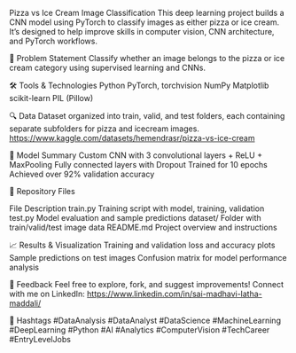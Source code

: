 Pizza vs Ice Cream Image Classification
This deep learning project builds a CNN model using PyTorch to classify images as either pizza or ice cream. It’s designed to help improve skills in computer vision, CNN architecture, and PyTorch workflows.

📌 Problem Statement
Classify whether an image belongs to the pizza or ice cream category using supervised learning and CNNs.

🛠️ Tools & Technologies
Python
PyTorch, torchvision
NumPy
Matplotlib
scikit-learn
PIL (Pillow)

🔍 Data
Dataset organized into train, valid, and test folders, each containing separate subfolders for pizza and icecream images.
https://www.kaggle.com/datasets/hemendrasr/pizza-vs-ice-cream

🧠 Model Summary
Custom CNN with 3 convolutional layers + ReLU + MaxPooling
Fully connected layers with Dropout
Trained for 10 epochs
Achieved over 92% validation accuracy

📂 Repository Files

File	Description
train.py	Training script with model, training, validation
test.py	Model evaluation and sample predictions
dataset/	Folder with train/valid/test image data
README.md	Project overview and instructions

📈 Results & Visualization
Training and validation loss and accuracy plots
Sample predictions on test images
Confusion matrix for model performance analysis

💬 Feedback
Feel free to explore, fork, and suggest improvements!
Connect with me on LinkedIn: https://www.linkedin.com/in/sai-madhavi-latha-maddali/

🔖 Hashtags
#DataAnalysis #DataAnalyst #DataScience #MachineLearning #DeepLearning #Python #AI #Analytics #ComputerVision #TechCareer #EntryLevelJobs

